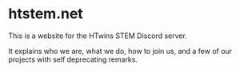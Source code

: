 # htstem.net
This is a website for the HTwins STEM Discord server.

It explains who we are, what we do, how to join us, and a few of our projects with self deprecating remarks.

